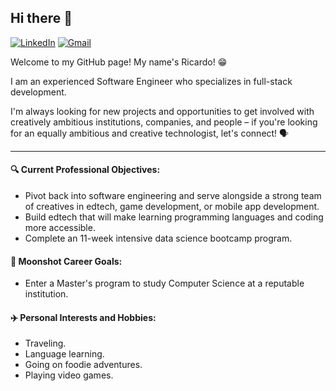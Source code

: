 ## Hi there 👋

[![LinkedIn](https://img.shields.io/badge/LinkedIn-0077B5?style=for-the-badge&logo=linkedin&logoColor=white)](https://www.linkedin.com/in/ricardo-guerra-463635161/)
[![Gmail](https://img.shields.io/badge/Gmail-D14836?style=for-the-badge&logo=gmail&logoColor=white)](rikkug491@gmail.com)

Welcome to my GitHub page! My name's Ricardo! 😁

I am an experienced Software Engineer who specializes in full-stack development.

I'm always looking for new projects and opportunities to get involved with creatively ambitious institutions, companies, and people – if you're looking for an equally ambitious and creative technologist, let's connect! 🗣

<hr />

#### 🔍 Current Professional Objectives:
- Pivot back into software engineering and serve alongside a strong team of creatives in edtech, game development, or mobile app development.
- Build edtech that will make learning programming languages and coding more accessible.
- Complete an 11-week intensive data science bootcamp program.

#### 🚀 Moonshot Career Goals:
- Enter a Master's program to study Computer Science at a reputable institution.

#### ✈️ Personal Interests and Hobbies:
- Traveling.
- Language learning.
- Going on foodie adventures.
- Playing video games.

<!--
**RikkuX491/RikkuX491** is a ✨ _special_ ✨ repository because its `README.md` (this file) appears on your GitHub profile.

Here are some ideas to get you started:

- 🔭 I’m currently working on ...
- 🌱 I’m currently learning ...
- 👯 I’m looking to collaborate on ...
- 🤔 I’m looking for help with ...
- 💬 Ask me about ...
- 📫 How to reach me: ...
- 😄 Pronouns: ...
- ⚡ Fun fact: ...
-->
